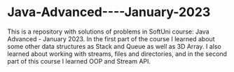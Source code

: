 # Java-Advanced----January-2023
This is a repository with solutions of problems in SoftUni course: Java Advanced - January 2023.
In the first part of the course I learned about some other data structures as Stack and Queue as well as 3D Array.
I also learned about working with streams, files and directories, and in the second part of this course I learned OOP and Stream API.
